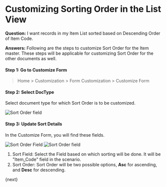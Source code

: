 <!-- add-breadcrumbs -->
# Customizing Sorting Order in the List View

**Question:** I want records in my Item List sorted based on Descending Order of Item Code.

**Answers:** Following are the steps to customize Sort Order for the Item master. These steps will be applicable for customizing Sort Order for the other documents as well.

#### Step 1: Go to Customize Form

> Home > Customization > Form Customization > Customize Form

#### Step 2: Select DocType

Select document type for which Sort Order is to be customized.

<img alt="Sort Order field" class="screenshot" src="{{docs_base_url}}/assets/img/customize/customize-sorting-order-2.png">

#### Step 3: Update Sort Details

In the Customize Form, you will find these fields.

<img alt="Sort Order Field" class="screenshot" src="{{docs_base_url}}//assets/img/customize/customize-sort-field.png">

<img alt="Sort Order field" class="screenshot" src="{{docs_base_url}}/assets/img/customize/customize-sorting-order-1.png">

1. Sort Field: Select the Field based on which sorting will be done. It will be "Item_Code" field in the scenario.
2. Sort Order: Sort Order will be two possible options, **Asc** for ascending, and **Desc** for descending.

{next}

<!-- markdown -->
